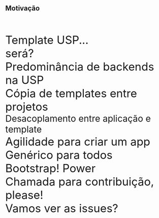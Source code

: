 ## Motivação
<br><br>

<section data-transition="slide">
    <div style="font-size: 2.5em; ">Template USP... <br> será?</div>
</section>

<section data-transition="slide">
    <div style="font-size: 2.5em; ">Predominância de backends na USP</div>
</section>

<section data-transition="slide">
    <div style="font-size: 2.5em; ">Cópia de templates entre projetos</div>
</section>

<section data-transition="slide">
    <div style="font-size: 2em; ">Desacoplamento entre aplicação e template</div>
</section>

<section data-transition="slide">
    <div style="font-size: 2.5em; ">Agilidade para criar um app</div>
</section>

<section data-transition="slide">
    <div style="font-size: 2.5em; ">Genérico para todos</div>
</section>

<section data-transition="slide">
    <div style="font-size: 2.5em; ">Bootstrap! Power</div>
</section>

<section data-transition="slide">
    <div style="font-size: 2.5em; ">Chamada para contribuição, please!</div>
</section>

<section data-transition="slide">
    <div style="font-size: 2.5em; ">Vamos ver as issues?</div>
</section>

